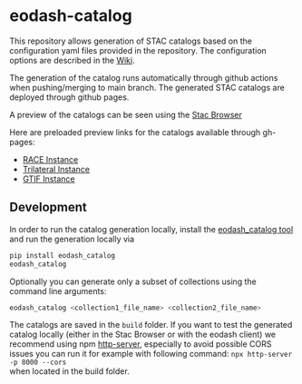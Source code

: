 # eodash-catalog

This repository allows generation of STAC catalogs based on the configuration yaml files provided in the repository.
The configuration options are described in the [Wiki](../../wiki).

The generation of the catalog runs automatically through github actions when pushing/merging to main branch.
The generated STAC catalogs are deployed through github pages.

A preview of the catalogs can be seen using the [Stac Browser](https://radiantearth.github.io/stac-browser/#/)

Here are preloaded preview links for the catalogs available through gh-pages:
* [RACE Instance](https://radiantearth.github.io/stac-browser/#/external/eurodatacube.github.io/eodash-catalog/RACE/catalog.json)
* [Trilateral Instance](https://radiantearth.github.io/stac-browser/#/external/eurodatacube.github.io/eodash-catalog/trilateral/catalog.json)
* [GTIF Instance](https://radiantearth.github.io/stac-browser/#/external/eurodatacube.github.io/eodash-catalog/GTIF/catalog.json)

## Development

In order to run the catalog generation locally, install the [eodash_catalog tool](https://github.com/eodash/eodash_catalog) and run the generation locally via 

```bash
pip install eodash_catalog
eodash_catalog
```
Optionally you can generate only a subset of collections using the command line arguments:

```bash
eodash_catalog <collection1_file_name> <collection2_file_name>
```

The catalogs are saved in the `build` folder. If you want to test the generated catalog locally (either in the Stac Browser or with the eodash client) we recommend using npm [http-server](https://www.npmjs.com/package/http-server), especially to avoid possible CORS issues you can run it for example with following command:
`npx http-server -p 8000 --cors`  
when located in the build folder. 
